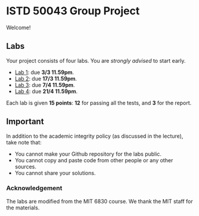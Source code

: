 ISTD 50043 Group Project
===========

Welcome!

## Labs
Your project consists of four labs. You are *strongly advised* to start early.  

* [Lab 1](lab1.md): due **3/3 11.59pm**.
* [Lab 2](lab2.md): due **17/3 11.59pm**.
* [Lab 3](lab3.md): due **7/4 11.59pm**. 
* [Lab 4](lab4.md): due **21/4 11.59pm**. 

Each lab is given **15 points**: **12** for passing all the tests, and **3** for the report. 

## Important
In addition to the academic integrity policy (as discussed in the lecture), take note that: 
* You cannot make your Github repository for the labs public. 
* You cannot copy and paste code from other people or any other sources. 
* You cannot share your solutions.  


### Acknowledgement
The labs are modified from the MIT 6830 course. We thank the MIT staff for the materials.  
